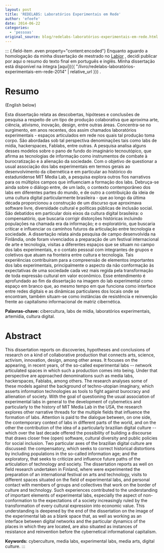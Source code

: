```yaml
---
layout: post
title: 'REDELABS: Laboratórios Experimentais em Rede'
author: 'efeefe'
date: 2014-06-22
categories:
  - 'pessoas'
original_source: blog/redelabs-laboratórios-experimentais-em-rede.html
---
```


::: {.field-item .even property="content:encoded"}
Enquanto aguardo a homologação da minha dissertação de mestrado no [Labjor](http://labjor.unicamp.br/) , decidi publicar por aqui o resumo do texto final em português e inglês. Minha dissertação está disponível na íntegra [aqui]({{ "/livro/redelabs-laboratórios-experimentais-em-rede-2014" \| relative_url }}) .

# Resumo

(English below)

Esta dissertação relata as descobertas, hipóteses e conclusões de pesquisa a respeito de um tipo de produção colaborativa que aproxima arte, ciência, ativismo, inovação, design, entre outras áreas. Concentra-se no surgimento, em anos recentes, dos assim chamados laboratórios experimentais - espaços articulados em rede nos quais tal produção toma corpo. São abordadas sob tal perspectiva denominações tais como labs de mídia, hackerspaces, Fablabs, entre outras. A pesquisa analisa alguns desses modelos sobre o pano de fundo do imaginário tecnoutópico, que afirma as tecnologias de informação como instrumentos de combate à burocratização e à alienação da sociedade. Com o objetivo de questionar a usual associação dos labs experimentais em termos gerais ao desenvolvimento da cibernética e em particular ao histórico do estadunidense MIT Media Lab, a pesquisa explora outros fios narrativos para os múltiplos campos que influenciam a formação dos labs. Debruça-se ainda sobre o diálogo entre, de um lado, o contexto contemporâneo dos labs em diferentes partes do mundo, e de outro a contribuição da ideia de uma cultura digital particularmente brasileira - que ao longo da última década proporcionou a construção de um discurso que aproximava software livre, diversidade cultural e políticas públicas de inclusão social. São debatidos em particular dois eixos da cultura digital brasileira: o compensatório, que buscaria corrigir distorções históricas incluindo populações na chamada era da informação; e o exploratório, que buscaria criticar e influenciar os caminhos futuros da articulação entre tecnologia e sociedade. A dissertação relata ainda pesquisa de campo desenvolvida na Finlândia, onde foram vivenciados a preparação de um festival internacional de arte e tecnologia, visitas a diferentes espaços que se situam no campo dos labs experimentais, e o contato pessoal com integrantes de grupos e coletivos que atuam na fronteira entre cultura e tecnologia. Tais experiências contribuíram para a compreensão de elementos importantes dos labs experimentais, principalmente o aspecto da não conformação às expectativas de uma sociedade cada vez mais regida pela transformação de toda expressão cultural em valor econômico. Esse entendimento é aprofundado ao fim da dissertação na imagem do lab experimental como espaço em branco que, ao mesmo tempo em que funciona como interface entre redes digitais e as dinâmicas particulares dos locais onde se encontram, também situam-se como instâncias de resistência e reinvenção frente ao capitalismo informacional de matriz cibernética.

**Palavras-chave:** cibercultura, labs de mídia, laboratórios experimentais, artemídia, cultura digital.

# Abstract

This dissertation reports on discoveries, hypotheses and conclusions of research on a kind of collaborative production that connects arts, science, activism, innovation, design, among other areas. It focuses on the appearing, in recent years, of the so-called experimental labs -- network articulated spaces in which such a production comes into being. Under that perspective are approached denominations such as media labs, hackerspaces, Fablabs, among others. The research analyses some of these models against the background of techno-utopian imaginary, which asserts information technologies as tools to fight against burocracy and allienation of society. With the goal of questioning the usual association of experimental labs in general to the development of cybernetics and particularly to the history of MIT Media Lab in the USA, the research explores other narrative threads for the multiple fields that influence the formation of labs. Attention is paid to the dialogue between, on one side, the contemporary context of labs in different parts of the world, and on the other the contribution of the idea of a particularly brazilian digital culture -- which over the last decade offered the possibility of building a discourse that draws closer free (open) software, cultural diversity and public policies for social inclusion. Two particular axes of the brazilian digital culture are discussed: the compensatory, which seeks to correct historical distortions by including populations in the so-called information age; and the exploratory, that seeks to criticize and influence future paths of the articulation of technology and society. The dissertation reports as well on field research undertaken in Finland, where were experimented the preparation of an international festival on arts and technology, visits to different spaces situated on the field of experimental labs, and personal contact with members of groups and collectives that work on the border of culture and technology. Such experiences contributed to the understanding of important elements of experimental labs, especially the aspect of non-conformation to the expectations of a society increasingly ruled by the transformation of every cultural expression into economic value. This understanding is deepened by the end of the dissertation on the image of the experimental lab as a blank space that, as well as working as an interface between digital networks and the particular dynamics of the places in which they are located, are also situated as instances of resistance and reinvention before the cybernetical informational capitalism.

**Keywords:** cyberculture, media labs, experimental labs, media arts, digital culture.
:::
